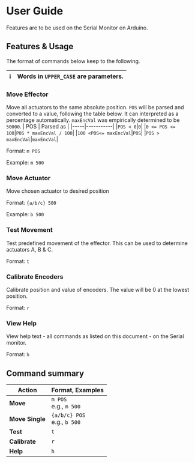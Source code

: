 # User Guide

Features are to be used on the Serial Monitor on Arduino.

## Features & Usage

The format of commands below keep to the following.

| :information_source: | Words in `UPPER_CASE` are parameters. |
|----------------------|:-------------------------------------|

### Move Effector
Move all actuators to the same absolute position.
`POS` will be parsed and converted to a value, following the table below.
It can interpreted as a percentage automatically.
`maxEncVal` was empirically determined to be `50000`.
| POS | Parsed as |
|-----|-----------|
|`POS < 0`|`0`|
|`0 <= POS <= 100`|`POS * maxEncVal / 100`|
|`100 <POS<= maxEncVal`|`POS`|
|`POS > maxEncVal`|`maxEncVal`|

Format: `m POS`

Example: `m 500`

### Move Actuator
Move chosen actuator to desired position

Format: `{a/b/c} 500`

Example: `b 500`

### Test Movement
Test predefined movement of the effector.
This can be used to determine actuators A, B & C.

Format: `t`

### Calibrate Encoders
Calibrate position and value of encoders.
The value will be 0 at the lowest position.

Format: `r`

### View Help
View help text - all commands as listed on this document -
on the Serial monitor.

Format: `h`


## Command summary

Action | Format, Examples
--------|------------------
**Move** | `m POS` <br> e.g., `m 500`
**Move Single** | `{a/b/c} POS` <br> e.g., `b 500`
**Test** | `t`
**Calibrate** | `r`
**Help** | `h`
